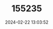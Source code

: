 ---
title: "155235"
category: "Lile piquitinga"
draft: false
date: 2024-02-22 13:03:52
languages:
  Danish: ["Atlantisk piquitinga-sild"]
  French: ["Harengule Piquitinge", "Harengule Piquitinge Atlantiq."]
  Polish: ["Lagunarka"]
  Portuguese: ["Manjuba", "Piquitinga", "Pitim pitinga", "Pititinga"]
  Spanish; Castilian: ["Piquitinga", "Sardina", "Sardineta Piquitinga"]
  Undetermined: ["Sleď brazilský"]
  English: ["Atlantic Piquitinga"]
---